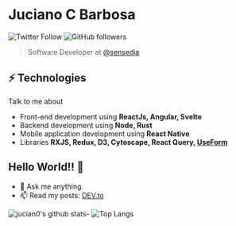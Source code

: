 # Juciano C Barbosa
![Twitter Follow](https://img.shields.io/twitter/follow/juciano_barbosa?label=Fallow%20jucian0&style=social) ![GitHub followers](https://img.shields.io/github/followers/jucian0?style=social)

> Software Developer at [@sensedia](https://github.com/Sensedia)

## ⚡ Technologies
Talk to me about
- Front-end development using **ReactJs, Angular, Svelte**
- Backend development using **Node, Rust**
- Mobile application development using **React Native**
- Libraries **RXJS, Redux, D3, Cytoscape, React Query, [UseForm](https://github.com/use-form)**

## Hello World!!  🤔
- 💬 Ask me anything.
- 📫 Read my posts: [DEV.to](https://dev.to/jucian0)

![jucian0's github stats](https://github-readme-stats.vercel.app/api?username=jucian0&use-form&show_icons=true&theme=tokyonight)- ![Top Langs](https://github-readme-stats.vercel.app/api/top-langs/?username=jucian0&show_icons=true&theme=tokyonight&layout=compact)
